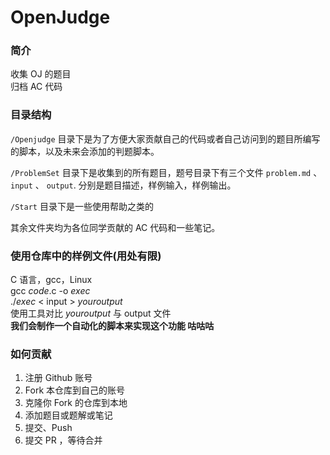 # OpenJudge
### 简介
收集 OJ 的题目  
归档 AC 代码

### 目录结构
`/Openjudge` 目录下是为了方便大家贡献自己的代码或者自己访问到的题目所编写的脚本，以及未来会添加的判题脚本。

`/ProblemSet` 目录下是收集到的所有题目，题号目录下有三个文件 `problem.md` 、 `input` 、 `output`. 分别是题目描述，样例输入，样例输出。  

`/Start` 目录下是一些使用帮助之类的  

其余文件夹均为各位同学贡献的 AC 代码和一些笔记。  

### 使用仓库中的样例文件(用处有限)
C 语言，gcc，Linux  
gcc *code*.c -o *exec*  
./*exec* < input > *youroutput*  
使用工具对比 *youroutput* 与 output 文件  
**我们会制作一个自动化的脚本来实现这个功能 咕咕咕**

### 如何贡献
1. 注册 Github 账号
2. Fork 本仓库到自己的账号
3. 克隆你 Fork 的仓库到本地
4. 添加题目或题解或笔记
5. 提交、Push
6. 提交 PR ，等待合并